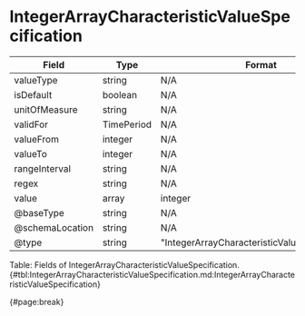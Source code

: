 <!--
    ATTENTION: This file was generated via gradle!
               Do NOT manually edit this file! Any such changes will be overwritten!
-->

# IntegerArrayCharacteristicValueSpecification

| Field | Type | Format | Required |
| ------- | ------- | ------- | --- |
| valueType | string | N/A | No |
| isDefault | boolean | N/A | No |
| unitOfMeasure | string | N/A | No |
| validFor | TimePeriod | N/A | No |
| valueFrom | integer | N/A | No |
| valueTo | integer | N/A | No |
| rangeInterval | string | N/A | No |
| regex | string | N/A | No |
| value | array | integer | No |
| @baseType | string | N/A | No |
| @schemaLocation | string | N/A | No |
| @type | string | "IntegerArrayCharacteristicValueSpecification" | Yes |

Table: Fields of IntegerArrayCharacteristicValueSpecification. {#tbl:IntegerArrayCharacteristicValueSpecification.md:IntegerArrayCharacteristicValueSpecification}

{#page:break}
